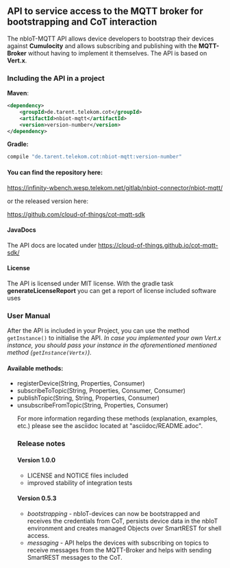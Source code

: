 ## API to service access to the MQTT broker for bootstrapping and CoT interaction

The nbIoT-MQTT API allows device developers to bootstrap their devices against
**Cumulocity** and allows subscribing and publishing with the **MQTT-Broker**
without having to implement it themselves. The API is based on **Vert.x**.

### Including the API in a project
**Maven**:
```xml
<dependency>
    <groupId>de.tarent.telekom.cot</groupId>
    <artifactId>nbiot-mqtt</artifactId>
    <version>version-number</version>    
</dependency>
```
 
**Gradle:**
```groovy
compile "de.tarent.telekom.cot:nbiot-mqtt:version-number"
```

#### You can find the repository here:
https://infinity-wbench.wesp.telekom.net/gitlab/nbiot-connector/nbiot-mqtt/

or the released version here:

https://github.com/cloud-of-things/cot-mqtt-sdk

#### JavaDocs

The API docs are located under https://cloud-of-things.github.io/cot-mqtt-sdk/

#### License

The API is licensed under MIT license. 
With the gradle task **generateLicenseReport** you can
get a report of license included software uses

### User Manual
After the API is included in your Project, you can use the method `getInstance()` to
initialise the API. _In case you implemented your own Vert.x instance, you
should pass your instance in the aforementioned mentioned method (`getInstance(Vertx)`)._

#### Available methods:
* registerDevice(String, Properties, Consumer<String>)
* subscribeToTopic(String, Properties, Consumer<Object>, Consumer<String>)
* publishTopic(String, String, Properties, Consumer<Boolean>)
* unsubscribeFromTopic(String, Properties, Consumer<Boolean>)

For more information regarding these methods (explanation, examples, etc.) please
see the asciidoc located at "asciidoc/README.adoc".

### Release notes

#### Version 1.0.0
- LICENSE and NOTICE files included
- improved stability of integration tests
#### Version 0.5.3
- *bootstrapping* - nbIoT-devices can now be bootstrapped and receives the
credentials from CoT, persists device data in the nbIoT environment and creates
managed Objects over SmartREST for shell access.
- *messaging* - API helps the devices with subscribing on topics to receive messages
from the MQTT-Broker and helps with sending SmartREST messages to the CoT.